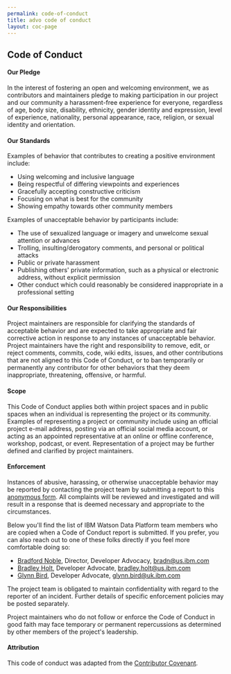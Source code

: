 ```yaml
---
permalink: code-of-conduct
title: advo code of conduct
layout: coc-page
---
```


## Code of Conduct

#### Our Pledge

In the interest of fostering an open and welcoming environment, we as contributors and maintainers pledge to making participation in our project and our community a harassment-free experience for everyone, regardless of age, body size, disability, ethnicity, gender identity and expression, level of experience, nationality, personal appearance, race, religion, or sexual identity and orientation.

#### Our Standards

Examples of behavior that contributes to creating a positive environment include:

<ul class="browser-default">
	<li>Using welcoming and inclusive language</li>
	<li>Being respectful of differing viewpoints and experiences</li>
	<li>Gracefully accepting constructive criticism</li>
	<li>Focusing on what is best for the community</li>
	<li>Showing empathy towards other community members</li>
</ul>

Examples of unacceptable behavior by participants include:

<ul class="browser-default">
	<li>The use of sexualized language or imagery and unwelcome sexual attention or advances</li>
	<li>Trolling, insulting/derogatory comments, and personal or political attacks</li>
	<li>Public or private harassment</li>
	<li>Publishing others' private information, such as a physical or electronic address, without explicit permission</li>
	<li>Other conduct which could reasonably be considered inappropriate in a professional setting</li>
</ul>

#### Our Responsibilities
Project maintainers are responsible for clarifying the standards of acceptable behavior and are expected to take appropriate and fair corrective action in response to any instances of unacceptable behavior.
Project maintainers have the right and responsibility to remove, edit, or reject comments, commits, code, wiki edits, issues, and other contributions that are not aligned to this Code of Conduct, or to ban temporarily or permanently any contributor for other behaviors that they deem inappropriate, threatening, offensive, or harmful.

#### Scope
This Code of Conduct applies both within project spaces and in public spaces when an individual is representing the project or its community. Examples of representing a project or community include using an official project e-mail address, posting via an official social media account, or acting as an appointed representative at an online or offline conference, workshop, podcast, or event. Representation of a project may be further defined and clarified by project maintainers.

#### Enforcement
Instances of abusive, harassing, or otherwise unacceptable behavior may be reported by contacting the project team by submitting a report to this [anonymous form](http://ibm.biz/wdp-advo-coc). All complaints will be reviewed and investigated and will result in a response that is deemed necessary and appropriate to the circumstances.

Below you'll find the list of IBM Watson Data Platform team members who are copied when a Code of Conduct report is submitted. If you prefer, you can also reach out to one of these folks directly if you feel more comfortable doing so:

<ul class="nobullets">
	<li><a href="https://twitter.com/bradnoble">Bradford Noble</a>, Director, Developer Advocacy, <a href="mailto:bradn@us.ibm.com">bradn@us.ibm.com</a></li>
	<li><a href="https://twitter.com/BradleyHolt">Bradley Holt</a>, Developer Advocate, <a href="mailto:bradley.holt@us.ibm.com">bradley.holt@us.ibm.com</a></li>
	<li><a href="https://twitter.com/glynn_bird">Glynn Bird</a>, Developer Advocate, <a href="mailto:glynn.bird@uk.ibm.com">glynn.bird@uk.ibm.com</a></li>
</ul>

The project team is obligated to maintain confidentiality with regard to the reporter of an incident. Further details of specific enforcement policies may be posted separately.

Project maintainers who do not follow or enforce the Code of Conduct in good faith may face temporary or permanent repercussions as determined by other members of the project's leadership.

#### Attribution
This code of conduct was adapted from the [Contributor Covenant](http://contributor-covenant.org/).